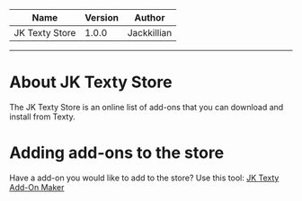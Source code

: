 Name|Version|Author
---|---|---
JK Texty Store|1.0.0|Jackkillian
---
# About JK Texty Store
The JK Texty Store is an online list of add-ons that you can download and install from Texty.
# Adding add-ons to the store
Have a add-on you would like to add to the store?
Use this tool: [JK Texty Add-On Maker](https://github.com/Jackkillian/JK-Texty-Add-On-Maker)

